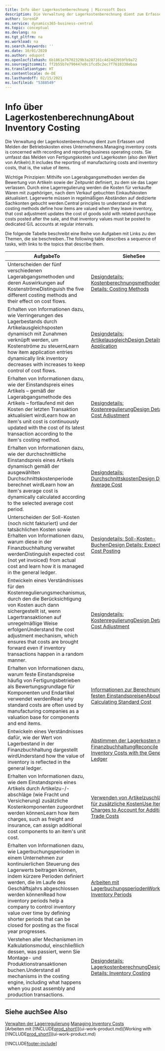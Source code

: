 ```yaml
---
title: Info über Lagerkostenberechnung | Microsoft Docs
description: Die Verwaltung der Lagerkostenberechnung dient zum Erfassen und Melden der Betriebskosten eines Unternehmens. Sie umfasst das Melden von Fertigungskosten und Lagerkosten (also den Wert von Artikeln).
author: SorenGP
ms.service: dynamics365-business-central
ms.topic: conceptual
ms.devlang: na
ms.tgt_pltfrm: na
ms.workload: na
ms.search.keywords: ''
ms.date: 10/01/2020
ms.author: edupont
ms.openlocfilehash: 6b1861e76702329b3a287161c4d24d2959fb9a72
ms.sourcegitcommit: ff2b55b7e790447e0c1fcd5c2ec7f7610338ebaa
ms.translationtype: HT
ms.contentlocale: de-DE
ms.lasthandoff: 02/15/2021
ms.locfileid: "5388549"
---
```

# <a name="about-inventory-costing"></a><span data-ttu-id="ee1d1-104">Info über Lagerkostenberechnung</span><span class="sxs-lookup"><span data-stu-id="ee1d1-104">About Inventory Costing</span></span>
<span data-ttu-id="ee1d1-105">Die Verwaltung der Lagerkostenberechnung dient zum Erfassen und Melden der Betriebskosten eines Unternehmens.</span><span class="sxs-lookup"><span data-stu-id="ee1d1-105">Managing inventory costs is concerned with recording and reporting business operating costs.</span></span> <span data-ttu-id="ee1d1-106">Sie umfasst das Melden von Fertigungskosten und Lagerkosten (also den Wert von Artikeln).</span><span class="sxs-lookup"><span data-stu-id="ee1d1-106">It includes the reporting of manufacturing costs and inventory costs, that is, the value of items.</span></span>  

 <span data-ttu-id="ee1d1-107">Wichtige Prinzipien: Mithilfe von Lagerabgangsmethoden werden die Bewertung von Artikeln sowie der Zeitpunkt definiert, zu dem sie das Lager verlassen. Durch eine Lagerregulierung werden die Kosten für verkaufte Waren mit zugehörigen, nach dem Verkauf gebuchten Einkaufskosten aktualisiert. Lagerwerte müssen in regelmäßigen Abständen auf dedizierte Sachkonten gebucht werden.</span><span class="sxs-lookup"><span data-stu-id="ee1d1-107">Central principles to understand are that costing methods define how items are valued when they leave inventory, that cost adjustment updates the cost of goods sold with related purchase costs posted after the sale, and that inventory values must be posted to dedicated G/L accounts at regular intervals.</span></span>  

 <span data-ttu-id="ee1d1-108">Die folgende Tabelle beschreibt eine Reihe von Aufgaben mit Links zu den Themen, die sie beschreiben..</span><span class="sxs-lookup"><span data-stu-id="ee1d1-108">The following table describes a sequence of tasks, with links to the topics that describe them.</span></span>   

|<span data-ttu-id="ee1d1-109">**Aufgabe**</span><span class="sxs-lookup"><span data-stu-id="ee1d1-109">**To**</span></span>|<span data-ttu-id="ee1d1-110">**Siehe**</span><span class="sxs-lookup"><span data-stu-id="ee1d1-110">**See**</span></span>|  
|------------|-------------|  
|<span data-ttu-id="ee1d1-111">Unterscheiden der fünf verschiedenen Lagerabgangsmethoden und deren Auswirkungen auf Kostenströme</span><span class="sxs-lookup"><span data-stu-id="ee1d1-111">Distinguish the five different costing methods and their effect on cost flows.</span></span>|[<span data-ttu-id="ee1d1-112">Designdetails: Kostenberechnungsmethoden</span><span class="sxs-lookup"><span data-stu-id="ee1d1-112">Design Details: Costing Methods</span></span>](design-details-costing-methods.md)|  
|<span data-ttu-id="ee1d1-113">Erhalten von Informationen dazu, wie Verringerungen des Lagerbestands durch Artikelausgleichsposten dynamisch mit Zunahmen verknüpft werden, um Kostenströme zu steuern</span><span class="sxs-lookup"><span data-stu-id="ee1d1-113">Learn how item application entries dynamically link inventory decreases with increases to keep control of cost flows.</span></span>|[<span data-ttu-id="ee1d1-114">Designdetails: Artikelausgleich</span><span class="sxs-lookup"><span data-stu-id="ee1d1-114">Design Details: Item Application</span></span>](design-details-item-application.md)|  
|<span data-ttu-id="ee1d1-115">Erhalten von Informationen dazu, wie der Einstandspreis eines Artikels – gemäß der Lagerabgangsmethode des Artikels – fortlaufend mit den Kosten der letzten Transaktion aktualisiert wird</span><span class="sxs-lookup"><span data-stu-id="ee1d1-115">Learn how an item's unit cost is continuously updated with the cost of its latest transaction according to the item's costing method.</span></span>|[<span data-ttu-id="ee1d1-116">Designdetails: Kostenregulierung</span><span class="sxs-lookup"><span data-stu-id="ee1d1-116">Design Details: Cost Adjustment</span></span>](design-details-cost-adjustment.md)|  
|<span data-ttu-id="ee1d1-117">Erhalten von Informationen dazu, wie der durchschnittliche Einstandspreis eines Artikels dynamisch gemäß der ausgewählten Durchschnittskostenperiode berechnet wird</span><span class="sxs-lookup"><span data-stu-id="ee1d1-117">Learn how an item's average cost is dynamically calculated according to the selected average cost period.</span></span>|[<span data-ttu-id="ee1d1-118">Designdetails: Durchschnittskosten</span><span class="sxs-lookup"><span data-stu-id="ee1d1-118">Design Details: Average Cost</span></span>](design-details-average-cost.md)|  
|<span data-ttu-id="ee1d1-119">Unterscheiden der Soll-Kosten (noch nicht fakturiert) und der tatsächlichen Kosten sowie Erhalten von Informationen dazu, warum diese in der Finanzbuchhaltung verwaltet werden</span><span class="sxs-lookup"><span data-stu-id="ee1d1-119">Distinguish expected cost (not yet invoiced) from actual cost and learn how it is managed in the general ledger.</span></span>|[<span data-ttu-id="ee1d1-120">Designdetails: Soll-Kosten-Buchen</span><span class="sxs-lookup"><span data-stu-id="ee1d1-120">Design Details: Expected Cost Posting</span></span>](design-details-expected-cost-posting.md)|  
|<span data-ttu-id="ee1d1-121">Entwickeln eines Verständnisses für den Kostenregulierungsmechanismus, durch den die Berücksichtigung von Kosten auch dann sichergestellt ist, wenn Lagertransaktionen auf unregelmäßige Weise erfolgen</span><span class="sxs-lookup"><span data-stu-id="ee1d1-121">Understand the cost adjustment mechanism, which ensures that costs are brought forward even if inventory transactions happen in a random manner.</span></span>|[<span data-ttu-id="ee1d1-122">Designdetails: Kostenregulierung</span><span class="sxs-lookup"><span data-stu-id="ee1d1-122">Design Details: Cost Adjustment</span></span>](design-details-cost-adjustment.md)|  
|<span data-ttu-id="ee1d1-123">Erhalten von Informationen dazu, warum feste Einstandspreise häufig von Fertigungsbetrieben als Bewertungsgrundlage für Komponenten und Endartikel verwendet werden</span><span class="sxs-lookup"><span data-stu-id="ee1d1-123">Read why standard costs are often used by manufacturing companies as a valuation base for components and end items.</span></span>|[<span data-ttu-id="ee1d1-124">Informationen zur Berechnung von festen Einstandspreisen</span><span class="sxs-lookup"><span data-stu-id="ee1d1-124">About Calculating Standard Cost</span></span>](finance-about-calculating-standard-cost.md)|  
|<span data-ttu-id="ee1d1-125">Entwickeln eines Verständnisses dafür, wie der Wert von Lagerbestand in der Finanzbuchhaltung dargestellt wird</span><span class="sxs-lookup"><span data-stu-id="ee1d1-125">Understand how the value of inventory is reflected in the general ledger.</span></span>|[<span data-ttu-id="ee1d1-126">Abstimmen der Lagerkosten mit der Finanzbuchhaltung</span><span class="sxs-lookup"><span data-stu-id="ee1d1-126">Reconcile Inventory Costs with the General Ledger</span></span>](finance-how-to-post-inventory-costs-to-the-general-ledger.md)|  
|<span data-ttu-id="ee1d1-127">Erhalten von Informationen dazu, wie dem Einstandspreis eines Artikels durch Artikelzu-/-abschläge (wie Fracht und Versicherung) zusätzliche Kostenkomponenten zugeordnet werden können</span><span class="sxs-lookup"><span data-stu-id="ee1d1-127">Learn how item charges, such as freight and insurance, can assign additional cost components to an item's unit cost.</span></span>|[<span data-ttu-id="ee1d1-128">Verwenden von Artikelzuschlägen für zusätzliche Kosten</span><span class="sxs-lookup"><span data-stu-id="ee1d1-128">Use Item Charges to Account for Additional Trade Costs</span></span>](payables-how-assign-item-charges.md)|  
|<span data-ttu-id="ee1d1-129">Erhalten von Informationen dazu, wie Lagerbuchungsperioden in einem Unternehmen zur kontinuierlichen Steuerung des Lagerwerts beitragen können, indem kürzere Perioden definiert werden, die im Laufe des Geschäftsjahrs abgeschlossen werden können</span><span class="sxs-lookup"><span data-stu-id="ee1d1-129">Read how inventory periods help a company to control inventory value over time by defining shorter periods that can be closed for posting as the fiscal year progresses.</span></span>|[<span data-ttu-id="ee1d1-130">Arbeiten mit Lagerbuchungsperioden</span><span class="sxs-lookup"><span data-stu-id="ee1d1-130">Work with Inventory Periods</span></span>](finance-how-to-work-with-inventory-periods.md)|  
|<span data-ttu-id="ee1d1-131">Verstehen aller Mechanismen im Kalkulationsmodul, einschließlich dessen, was passiert, wenn Sie Montage- und Produktionstransaktionen buchen.</span><span class="sxs-lookup"><span data-stu-id="ee1d1-131">Understand all mechanisms in the costing engine, including what happens when you post assembly and production transactions.</span></span>|[<span data-ttu-id="ee1d1-132">Designdetails: Lagerkostenberechnung</span><span class="sxs-lookup"><span data-stu-id="ee1d1-132">Design Details: Inventory Costing</span></span>](design-details-inventory-costing.md)|  

## <a name="see-also"></a><span data-ttu-id="ee1d1-133">Siehe auch</span><span class="sxs-lookup"><span data-stu-id="ee1d1-133">See Also</span></span>
<span data-ttu-id="ee1d1-134">[Verwalten der Lagerregulierung](finance-manage-inventory-costs.md)  </span><span class="sxs-lookup"><span data-stu-id="ee1d1-134">[Managing Inventory Costs](finance-manage-inventory-costs.md)  </span></span>  
<span data-ttu-id="ee1d1-135">[Arbeiten mit [!INCLUDE[prod_short](includes/prod_short.md)]](ui-work-product.md)</span><span class="sxs-lookup"><span data-stu-id="ee1d1-135">[Working with [!INCLUDE[prod_short](includes/prod_short.md)]](ui-work-product.md)</span></span>


[!INCLUDE[footer-include](includes/footer-banner.md)]